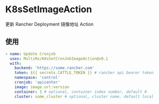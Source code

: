 # K8sSetImageAction

更新 Rancher Deployment 镜像地址 Action

## 使用

```yaml
- name: Update Cronjob
  uses: MultiMx/K8sSetCronJobImageAction@v0.1
  with:
    backend: 'https://some.rancher.com'
    token: ${{ secrets.CATTLE_TOKEN }} # rancher api bearer token
    namespace: 'control'
    cronjob: 'apicenter'
    image: image.url:version
    container: 1 # optional, container index number, default 0
    cluster: some_cluster # optional, cluster name, default local
```